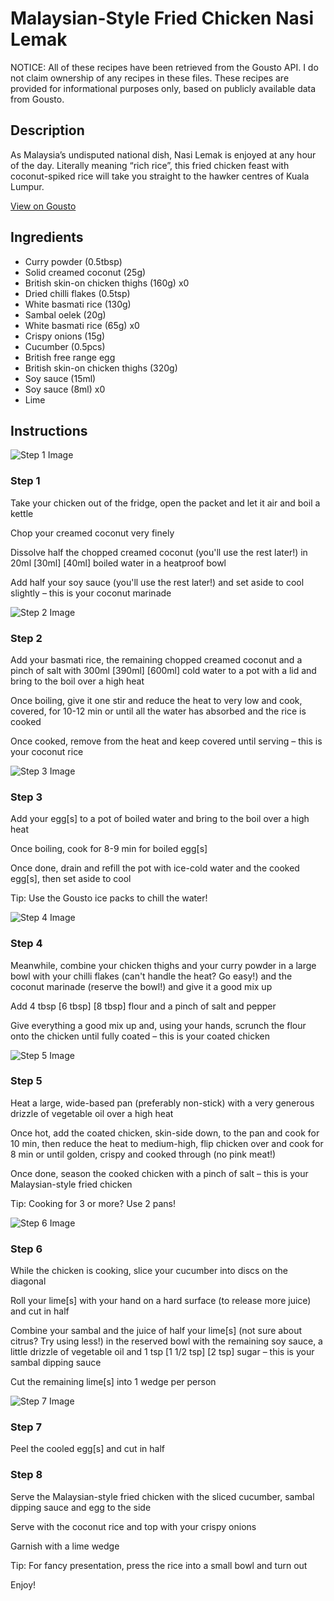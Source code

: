 # Malaysian-Style Fried Chicken Nasi Lemak

NOTICE: All of these recipes have been retrieved from the Gousto API. I do not claim ownership of any recipes in these files. These recipes are provided for informational purposes only, based on publicly available data from Gousto.

## Description

As Malaysia’s undisputed national dish, Nasi Lemak is enjoyed at any hour of the day. Literally meaning “rich rice”, this fried chicken feast with coconut-spiked rice will take you straight to the hawker centres of Kuala Lumpur. 

[View on Gousto](https://www.gousto.co.uk/recipes/cookbook/se-asia-malaysian-style-fried-chicken-nasi-lemak)

## Ingredients

- Curry powder (0.5tbsp)
- Solid creamed coconut (25g)
- British skin-on chicken thighs (160g) x0
- Dried chilli flakes (0.5tsp)
- White basmati rice (130g)
- Sambal oelek (20g)
- White basmati rice (65g) x0
- Crispy onions (15g)
- Cucumber (0.5pcs)
- British free range egg
- British skin-on chicken thighs (320g)
- Soy sauce (15ml)
- Soy sauce (8ml) x0
- Lime

## Instructions

![Step 1 Image](https://production-media.gousto.co.uk/cms/recipe-step-image/step-1-1723204451486-x200.jpg)

### Step 1

Take your chicken out of the fridge, open the packet and let it air and boil a kettle

Chop your creamed coconut very finely

Dissolve half the chopped creamed coconut (you'll use the rest later!) in 20ml <span class="text-purple">[30ml] </span><span class="text-danger">[40ml]</span> boiled water in a heatproof bowl

Add half your soy sauce (you'll use the rest later!) and set aside to cool slightly – this is your coconut marinade

![Step 2 Image](https://production-media.gousto.co.uk/cms/recipe-step-image/step-2-1723204456110-x200.jpg)

### Step 2

Add your basmati rice, the remaining chopped creamed coconut and a pinch of salt with 300ml <span class="text-purple">[390ml] </span><span class="text-danger">[600ml] </span>cold water to a pot with a lid and bring to the boil over a high heat

Once boiling, give it one stir and reduce the heat to very low and cook, covered, for 10-12 min or until all the water has absorbed and the rice is cooked

Once cooked, remove from the heat and keep covered until serving – this is your coconut rice

![Step 3 Image](https://production-media.gousto.co.uk/cms/recipe-step-image/step-3-1723204461455-x200.jpg)

### Step 3

Add your egg[s] to a pot of boiled water and bring to the boil over a high heat

Once boiling, cook for 8-9 min for boiled egg[s]

Once done, drain and refill the pot with ice-cold water and the cooked egg[s], then set aside to cool

Tip: Use the Gousto ice packs to chill the water!

![Step 4 Image](https://production-media.gousto.co.uk/cms/recipe-step-image/step-4-1723204465993-x200.jpg)

### Step 4

Meanwhile, combine your chicken thighs and your curry powder in a large bowl with your chilli flakes (can't handle the heat? Go easy!) and the coconut marinade (reserve the bowl!) and give it a good mix up

Add 4 tbsp <span class="text-purple">[6 tbsp]</span> <span class="text-danger">[8 tbsp]</span> flour and a pinch of salt and pepper

Give everything a good mix up and, using your hands, scrunch the flour onto the chicken until fully coated – this is your coated chicken

![Step 5 Image](https://production-media.gousto.co.uk/cms/recipe-step-image/step-5-1723204470082-x200.jpg)

### Step 5

Heat a large, wide-based pan (preferably non-stick) with a very generous drizzle of vegetable oil over a high heat

Once hot, add the coated chicken, skin-side down, to the pan and cook for 10 min, then reduce the heat to medium-high, flip chicken over and cook for 8 min or until golden, crispy and cooked through (no pink meat!)

Once done, season the cooked chicken with a pinch of salt – this is your Malaysian-style fried chicken

Tip: Cooking for 3 or more? Use 2 pans!

![Step 6 Image](https://production-media.gousto.co.uk/cms/recipe-step-image/step-6-1723204473630-x200.jpg)

### Step 6

While the chicken is cooking, slice your cucumber into discs on the diagonal

Roll your lime[s] with your hand on a hard surface (to release more juice) and cut in half

Combine your sambal and the juice of half your lime[s] (not sure about citrus? Try using less!) in the reserved bowl with the remaining soy sauce, a little drizzle of vegetable oil and 1 tsp <span class="text-purple">[1 1/2 tsp]</span> <span class="text-danger">[2 tsp]</span> sugar – this is your sambal dipping sauce

Cut the remaining lime[s] into 1 wedge per person

![Step 7 Image](https://production-media.gousto.co.uk/cms/recipe-step-image/step-7-1723204477203-x200.jpg)

### Step 7

Peel the cooled egg[s] and cut in half

### Step 8

Serve the Malaysian-style fried chicken with the sliced cucumber, sambal dipping sauce and egg to the side

Serve with the coconut rice and top with your crispy onions

Garnish with a lime wedge

Tip: For fancy presentation, press the rice into a small bowl and turn out

Enjoy!

